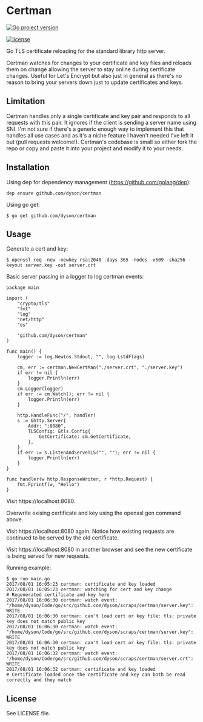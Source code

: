 # Certman

[![Go project version](https://badge.fury.io/go/github.com%2Fdyson%2Fcertman.svg)](https://badge.fury.io/go/github.com%2Fdyson%2Fcertman)

[![license](https://img.shields.io/github/license/dyson/certman.svg)](https://github.com/dyson/certman/blob/master/LICENSE)

Go TLS certificate reloading for the standard library http server.

Certman watches for changes to your certificate and key files and reloads them on change allowing the server to stay online during certificate changes. Useful for Let's Encrypt but also just in general as there's no reason to bring your servers down just to update certificates and keys.

## Limitation

Certman handles only a single certificate and key pair and responds to all requests with this pair. It ignores if the client is sending a server name using SNI. I'm not sure if there's a generic enough way to implement this that handles all use cases and as it's a niche feature I haven't needed I've left it out (pull requests welcome!). Certman's codebase is small so either fork the repo or copy and paste it into your project and modify it to your needs.

## Installation
Using dep for dependency management (https://github.com/golang/dep):
```
dep ensure github.com/dyson/certman
```

Using go get:
```
$ go get github.com/dyson/certman
```
## Usage

Generate a cert and key:

```
$ openssl req -new -newkey rsa:2048 -days 365 -nodes -x509 -sha256 -keyout server.key -out server.crt
```
Basic server passing in a logger to log certman events:
```
package main

import (
	"crypto/tls"
	"fmt"
	"log"
	"net/http"
	"os"

	"github.com/dyson/certman"
)

func main() {
	logger := log.New(os.Stdout, "", log.LstdFlags)

	cm, err := certman.NewCertMan("./server.crt", "./server.key")
	if err != nil {
		logger.Println(err)
	}
	cm.Logger(logger)
	if err := cm.Watch(); err != nil {
		logger.Println(err)
	}

	http.HandleFunc("/", handler)
	s := &http.Server{
		Addr: ":8080",
		TLSConfig: &tls.Config{
			GetCertificate: cm.GetCertificate,
		},
	}
	if err := s.ListenAndServeTLS("", ""); err != nil {
		logger.Println(err)
	}
}

func handler(w http.ResponseWriter, r *http.Request) {
	fmt.Fprintf(w, "Hello")
}
```
Visit https://localhost:8080.

Overwrite exising certificate and key using the openssl gen command above.

Visit https://localhost:8080 again. Notice how existing requests are continued to be served by the old certificate.

Visit https://localhost:8080 in another browser and see the new certificate is being served for new requests.

Running example:
```
$ go run main.go
2017/08/01 16:05:23 certman: certificate and key loaded
2017/08/01 16:05:23 certman: watching for cert and key change
# Regenerated certificate and key here
2017/08/01 16:06:30 certman: watch event: "/home/dyson/Code/go/src/github.com/dyson/scraps/certman/server.key": WRITE
2017/08/01 16:06:30 certman: can't load cert or key file: tls: private key does not match public key
2017/08/01 16:06:30 certman: watch event: "/home/dyson/Code/go/src/github.com/dyson/scraps/certman/server.key": WRITE
2017/08/01 16:06:30 certman: can't load cert or key file: tls: private key does not match public key
2017/08/01 16:06:32 certman: watch event: "/home/dyson/Code/go/src/github.com/dyson/scraps/certman/server.crt": WRITE
2017/08/01 16:06:32 certman: certificate and key loaded
# Certificate loaded once the certificate and key can both be read correctly and they match
```

## License
See LICENSE file.
